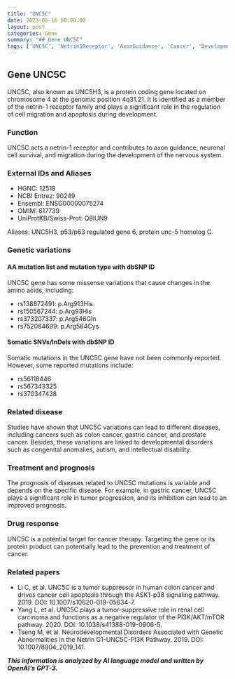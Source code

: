 ```yaml
---
title: "UNC5C"
date: 2023-05-16 00:00:00
layout: post
categories: Gene
summary: "## Gene UNC5C"
tags: ['UNC5C', 'Netrin1Receptor', 'AxonGuidance', 'Cancer', 'DevelopmentalDisorders', 'Prognosis', 'DrugResponse', 'GeneticVariations']
---
```


## Gene UNC5C

UNC5C, also known as UNC5H3, is a protein coding gene located on chromosome 4 at the genomic position 4q31.21. It is identified as a member of the netrin-1 receptor family and plays a significant role in the regulation of cell migration and apoptosis during development.

### Function 

UNC5C acts a netrin-1 receptor and contributes to axon guidance, neuronal cell survival, and migration during the development of the nervous system.

### External IDs and Aliases

- HGNC: 12518
- NCBI Entrez: 90249
- Ensembl: ENSG00000075274
- OMIM: 617739
- UniProtKB/Swiss-Prot: Q8IUN9 

Aliases: UNC5H3, p53/p63 regulated gene 6, protein unc-5 homolog C.

### Genetic variations

#### AA mutation list and mutation type with dbSNP ID
UNC5C gene has some missense variations that cause changes in the amino acids, including:

- rs138872491: p.Arg913His
- rs150567244: p.Arg93His
- rs373207337: p.Arg546Gln
- rs752084699: p.Arg564Cys

#### Somatic SNVs/InDels with dbSNP ID
Somatic mutations in the UNC5C gene have not been commonly reported. However, some reported mutations include:

- rs56118446
- rs567343325
- rs370347438

### Related disease
Studies have shown that UNC5C variations can lead to different diseases, including cancers such as colon cancer, gastric cancer, and prostate cancer. Besides, these variations are linked to developmental disorders such as congenital anomalies, autism, and intellectual disability.

### Treatment and prognosis
The prognosis of diseases related to UNC5C mutations is variable and depends on the specific disease. For example, in gastric cancer, UNC5C plays a significant role in tumor progression, and its inhibition can lead to an improved prognosis.

### Drug response
UNC5C is a potential target for cancer therapy. Targeting the gene or its protein product can potentially lead to the prevention and treatment of cancer.

### Related papers
- Li C, et al. UNC5C is a tumor suppressor in human colon cancer and drives cancer cell apoptosis through the ASK1-p38 signaling pathway. 2019. DOI: 10.1007/s10620-019-05634-7.
- Yang L, et al. UNC5C plays a tumor-suppressive role in renal cell carcinoma and functions as a negative regulator of the PI3K/AKT/mTOR pathway. 2020. DOI: 10.1038/s41388-019-0906-5.
- Tseng M, et al. Neurodevelopmental Disorders Associated with Genetic Abnormalities in the Netrin G1-UNC5C-PI3K Pathway. 2019. DOI: 10.1007/8904_2019_141.

**_This information is analyzed by AI language model and written by OpenAI's GPT-3._**
